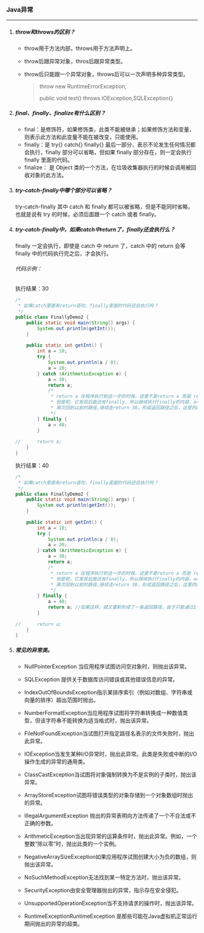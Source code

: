 ### Java异常

***

1. ##### throw和throws的区别？

   - throw用于方法内部，throws用于方法声明上。

   - throw后跟异常对象，thros后跟异常类型。

   - throw后只能跟一个异常对象，throws后可以一次声明多种异常类型。

     > throw new RuntimeErrorException;
     >
     > public void test() throws IOException,SQLException{}

2. ##### final、finally、finalize有什么区别？

   - final：是修饰符，如果修饰类，此类不能被继承；如果修饰方法和变量，则表示此方法和此变量不能在被改变，只能使用。
   - finally：是 try{} catch{} finally{} 最后一部分，表示不论发生任何情况都会执行，finally 部分可以省略，但如果 finally 部分存在，则一定会执行 finally 里面的代码。
   - finalize： 是 Object 类的一个方法，在垃圾收集器执行的时候会调用被回收对象的此方法。

3. ##### try-catch-finally中哪个部分可以省略？

   try-catch-finally 其中 catch 和 finally 都可以被省略，但是不能同时省略，也就是说有 try 的时候，必须后面跟一个 catch 或者 finally。 

4. ##### try-catch-finally中，如果catch中return了，finally还会执行么？

   finally 一定会执行，即使是 catch 中 return 了，catch 中的 return 会等 finally 中的代码执行完之后，才会执行。 

   ###### 代码示例：

   执行结果：30

   ~~~java
   /*
    * 如果catch里面有return语句，finally里面的代码还会执行吗？
    */
   public class FinallyDemo2 {
       public static void main(String[] args) {
           System.out.println(getInt());
       }
    
       public static int getInt() {
           int a = 10;
           try {
               System.out.println(a / 0);
               a = 20;
           } catch (ArithmeticException e) {
               a = 30;
               return a;
               /*
                * return a 在程序执行到这一步的时候，这里不是return a 而是 return 30；这个返回路径就形成了
                * 但是呢，它发现后面还有finally，所以继续执行finally的内容，a=40
                * 再次回到以前的路径,继续走return 30，形成返回路径之后，这里的a就不是a变量了，而是常量30
                */
           } finally {
               a = 40;
           }
    
   //      return a;
       }
   }
   ~~~

   执行结果：40

   ~~~java
   /*
    * 如果catch里面有return语句，finally里面的代码还会执行吗？
    */
   public class FinallyDemo2 {
       public static void main(String[] args) {
           System.out.println(getInt());
       }
    
       public static int getInt() {
           int a = 10;
           try {
               System.out.println(a / 0);
               a = 20;
           } catch (ArithmeticException e) {
               a = 30;
               return a;
               /*
                * return a 在程序执行到这一步的时候，这里不是return a 而是 return 30；这个返回路径就形成了
                * 但是呢，它发现后面还有finally，所以继续执行finally的内容，a=40
                * 再次回到以前的路径,继续走return 30，形成返回路径之后，这里的a就不是a变量了，而是常量30
                */
           } finally {
               a = 40;
               return a; //如果这样，就又重新形成了一条返回路径，由于只能通过1个return返回，所以这里直接返回40
           }
    
   //      return a;
       }
   }
   ~~~

   

5. ##### 常见的异常类。

   - NullPointerException 当应用程序试图访问空对象时，则抛出该异常。

   - SQLException 提供关于数据库访问错误或其他错误信息的异常。

   - IndexOutOfBoundsException指示某排序索引（例如对数组、字符串或向量的排序）超出范围时抛出。

   - NumberFormatException当应用程序试图将字符串转换成一种数值类型，但该字符串不能转换为适当格式时，抛出该异常。

   - FileNotFoundException当试图打开指定路径名表示的文件失败时，抛出此异常。

   - IOException当发生某种I/O异常时，抛出此异常。此类是失败或中断的I/O操作生成的异常的通用类。

   - ClassCastException当试图将对象强制转换为不是实例的子类时，抛出该异常。

   - ArrayStoreException试图将错误类型的对象存储到一个对象数组时抛出的异常。

   - IllegalArgumentException 抛出的异常表明向方法传递了一个不合法或不正确的参数。

   - ArithmeticException当出现异常的运算条件时，抛出此异常。例如，一个整数“除以零”时，抛出此类的一个实例。

   - NegativeArraySizeException如果应用程序试图创建大小为负的数组，则抛出该异常。

   - NoSuchMethodException无法找到某一特定方法时，抛出该异常。

   - SecurityException由安全管理器抛出的异常，指示存在安全侵犯。

   - UnsupportedOperationException当不支持请求的操作时，抛出该异常。

   - RuntimeExceptionRuntimeException 是那些可能在Java虚拟机正常运行期间抛出的异常的超类。